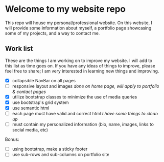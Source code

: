 # Welcome to my website repo

This repo will house my personal/professional website. On this website, I will provide some information about myself, a portfolio page showcasing some of my projects, and a way to contact me.

## Work list

These are the things I am working on to improve my website. I will add to this list as time goes on. If you have any ideas of things to improve, please feel free to share; I am very interested in learning new things and improving.
- [x] collapsible NavBar on all pages
- [ ] responsive layout and images *done on home page, will apply to portfolio & contact pages*
- [x] utilize bootstrap classes to minimize the use of media queries
- [x] use bootstrap's grid system
- [x] use semantic html
- [ ] each page must have valid and correct html *I have some things to clean up*
- [ ] must contain my personalized information (bio, name, images, links to social media, etc)

Bonus:

- [ ] using bootstrap, make a sticky footer
- [ ] use sub-rows and sub-columns on portfolio site
